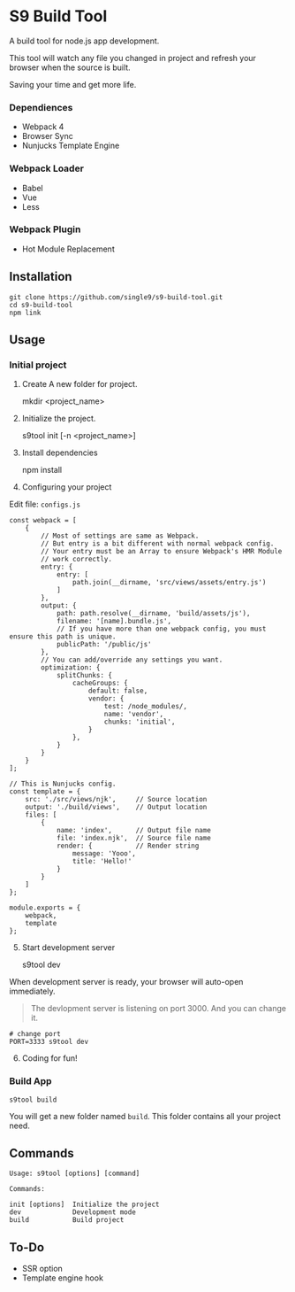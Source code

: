 S9 Build Tool
=============

A build tool for node.js app development.

This tool will watch any file you changed in project and refresh your browser when the source is built.

Saving your time and get more life.

### Dependiences

- Webpack 4
- Browser Sync
- Nunjucks Template Engine 

### Webpack Loader

- Babel
- Vue
- Less

### Webpack Plugin

- Hot Module Replacement

Installation
-------------

    git clone https://github.com/single9/s9-build-tool.git
    cd s9-build-tool
    npm link

Usage
------------

### Initial project

1. Create A new folder for project.

    mkdir <project_name>
    
2. Initialize the project.

    s9tool init [-n <project_name>]

3. Install dependencies

    npm install

4. Configuring your project

Edit file: `configs.js`

    const webpack = [
        {
            // Most of settings are same as Webpack.
            // But entry is a bit different with normal webpack config.
            // Your entry must be an Array to ensure Webpack's HMR Module
            // work correctly.
            entry: {
                entry: [
                    path.join(__dirname, 'src/views/assets/entry.js')
                ]
            },
            output: {
                path: path.resolve(__dirname, 'build/assets/js'),
                filename: '[name].bundle.js',
                // If you have more than one webpack config, you must ensure this path is unique.
                publicPath: '/public/js'
            },
            // You can add/override any settings you want.
            optimization: {
                splitChunks: {
                    cacheGroups: {
                        default: false,
                        vendor: {
                            test: /node_modules/,
                            name: 'vendor',
                            chunks: 'initial',
                        }
                    },
                }
            }
        }
    ];

    // This is Nunjucks config.
    const template = {
        src: './src/views/njk',     // Source location
        output: './build/views',    // Output location
        files: [
            {
                name: 'index',      // Output file name
                file: 'index.njk',  // Source file name
                render: {           // Render string
                    message: 'Yooo',
                    title: 'Hello!'
                }
            }
        ]
    };

    module.exports = {
        webpack,
        template
    };

5. Start development server

    s9tool dev

When development server is ready, your browser will auto-open immediately.

> The devlopment server is listening on port 3000. And you can change it.

    # change port
    PORT=3333 s9tool dev

6. Coding for fun!

### Build App

    s9tool build

You will get a new folder named `build`. This folder contains all your project need.

Commands
---------

    Usage: s9tool [options] [command]

    Commands:

    init [options]  Initialize the project
    dev             Development mode
    build           Build project

To-Do
---------

- SSR option
- Template engine hook